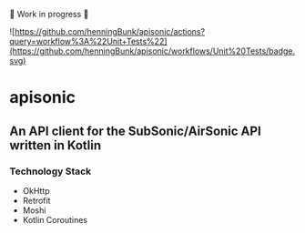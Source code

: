 🚧 Work in progress 🚧

![https://github.com/henningBunk/apisonic/actions?query=workflow%3A%22Unit+Tests%22](https://github.com/henningBunk/apisonic/workflows/Unit%20Tests/badge.svg)

# apisonic
## An API client for the SubSonic/AirSonic API written in Kotlin

### Technology Stack

* OkHttp
* Retrofit
* Moshi
* Kotlin Coroutines 
